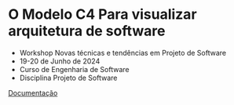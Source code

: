 # O Modelo C4 Para visualizar arquitetura de software

- Workshop Novas técnicas e tendências em Projeto de Software
- 19-20 de Junho de 2024
- Curso de Engenharia de Software
- Disciplina Projeto de Software

[Documentação](https://gfcrodriguespuc.github.io/workshop-projeto-software-c4-model/)
